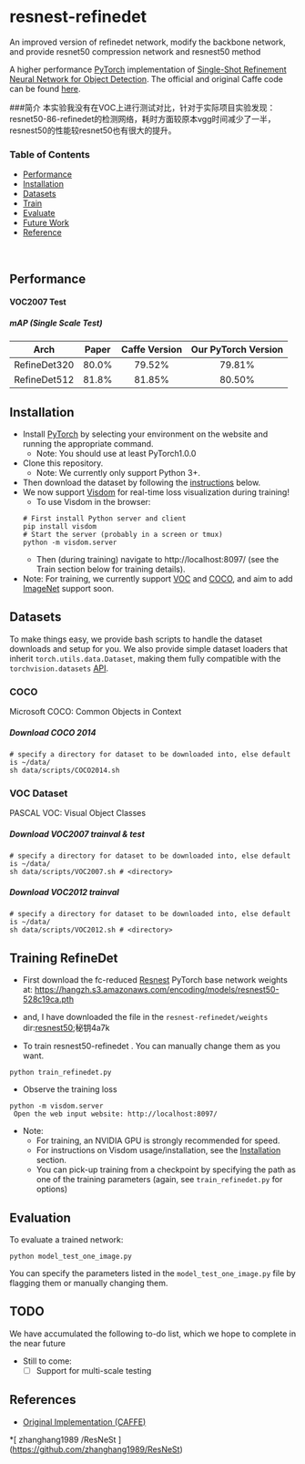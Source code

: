 # resnest-refinedet
An improved version of refinedet network, modify the backbone network, and provide resnet50 compression network and resnest50 method

A higher performance [PyTorch](http://pytorch.org/) implementation of [Single-Shot Refinement Neural Network for Object Detection](https://arxiv.org/abs/1711.06897 ). The official and original Caffe code can be found [here](https://github.com/sfzhang15/RefineDet).

###简介
本实验我没有在VOC上进行测试对比，针对于实际项目实验发现：resnet50-86-refinedet的检测网络，耗时方面较原本vgg时间减少了一半，resnest50的性能较resnet50也有很大的提升。
###
### Table of Contents
- <a href='#performance'>Performance</a>
- <a href='#installation'>Installation</a>
- <a href='#datasets'>Datasets</a>
- <a href='#training-refinedet'>Train</a>
- <a href='#evaluation'>Evaluate</a>
- <a href='#todo'>Future Work</a>
- <a href='#references'>Reference</a>

&nbsp;
&nbsp;
&nbsp;
&nbsp;

## Performance

#### VOC2007 Test

##### mAP (*Single Scale Test*)

| Arch | Paper | Caffe Version | Our PyTorch Version |
|:-:|:-:|:-:|:-:|
| RefineDet320 | 80.0% | 79.52% | 79.81% |
| RefineDet512 | 81.8% | 81.85% | 80.50% |


## Installation
- Install [PyTorch](http://pytorch.org/) by selecting your environment on the website and running the appropriate command.
  * Note: You should use at least PyTorch1.0.0
- Clone this repository.
  * Note: We currently only support Python 3+.
- Then download the dataset by following the [instructions](#datasets) below.
- We now support [Visdom](https://github.com/facebookresearch/visdom) for real-time loss visualization during training!
  * To use Visdom in the browser:
  ```Shell
  # First install Python server and client
  pip install visdom
  # Start the server (probably in a screen or tmux)
  python -m visdom.server
  ```
  * Then (during training) navigate to http://localhost:8097/ (see the Train section below for training details).
- Note: For training, we currently support [VOC](http://host.robots.ox.ac.uk/pascal/VOC/) and [COCO](http://mscoco.org/), and aim to add [ImageNet](http://www.image-net.org/) support soon.

## Datasets
To make things easy, we provide bash scripts to handle the dataset downloads and setup for you.  We also provide simple dataset loaders that inherit `torch.utils.data.Dataset`, making them fully compatible with the `torchvision.datasets` [API](http://pytorch.org/docs/torchvision/datasets.html).


### COCO
Microsoft COCO: Common Objects in Context

##### Download COCO 2014
```Shell
# specify a directory for dataset to be downloaded into, else default is ~/data/
sh data/scripts/COCO2014.sh
```

### VOC Dataset
PASCAL VOC: Visual Object Classes

##### Download VOC2007 trainval & test
```Shell
# specify a directory for dataset to be downloaded into, else default is ~/data/
sh data/scripts/VOC2007.sh # <directory>
```

##### Download VOC2012 trainval
```Shell
# specify a directory for dataset to be downloaded into, else default is ~/data/
sh data/scripts/VOC2012.sh # <directory>
```

## Training RefineDet
- First download the fc-reduced [Resnest](https://hangzhang.org/files/resnest.pdf ) PyTorch base network weights at:              https://hangzh.s3.amazonaws.com/encoding/models/resnest50-528c19ca.pth
- and, I have downloaded the file in the `resnest-refinedet/weights` dir:[resnest50](https://pan.baidu.com/s/1Yw3TXtP7SHQbIEB1E3xuPA);秘钥4a7k



- To train resnest50-refinedet . You can manually change them as you want.

```Shell
python train_refinedet.py
```
- Observe the training loss 
```Shell
python -m visdom.server
 Open the web input website: http://localhost:8097/
```
- Note:
  * For training, an NVIDIA GPU is strongly recommended for speed.
  * For instructions on Visdom usage/installation, see the <a href='#installation'>Installation</a> section.
  * You can pick-up training from a checkpoint by specifying the path as one of the training parameters (again, see `train_refinedet.py` for options)

## Evaluation
To evaluate a trained network:

```Shell
python model_test_one_image.py
```

You can specify the parameters listed in the `model_test_one_image.py` file by flagging them or manually changing them.  

## TODO
We have accumulated the following to-do list, which we hope to complete in the near future
- Still to come:
  * [ ] Support for multi-scale testing

## References
- [Original Implementation (CAFFE)](https://github.com/sfzhang15/RefineDet)


 *[ zhanghang1989 /ResNeSt ] (https://github.com/zhanghang1989/ResNeSt)

